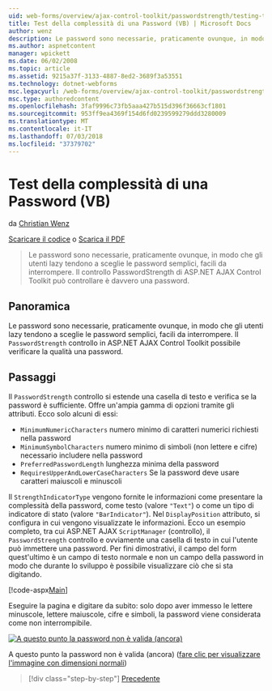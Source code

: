 ```yaml
---
uid: web-forms/overview/ajax-control-toolkit/passwordstrength/testing-the-strength-of-a-password-vb
title: Test della complessità di una Password (VB) | Microsoft Docs
author: wenz
description: Le password sono necessarie, praticamente ovunque, in modo che gli utenti lazy tendono a sceglie le password semplici, facili da interrompere. Il controllo PasswordStrength nella pagina ASP. N....
ms.author: aspnetcontent
manager: wpickett
ms.date: 06/02/2008
ms.topic: article
ms.assetid: 9215a37f-3133-4887-8ed2-3689f3a53551
ms.technology: dotnet-webforms
msc.legacyurl: /web-forms/overview/ajax-control-toolkit/passwordstrength/testing-the-strength-of-a-password-vb
msc.type: authoredcontent
ms.openlocfilehash: 3faf9996c73fb5aaa427b515d396f36663cf1801
ms.sourcegitcommit: 953ff9ea4369f154d6fd0239599279ddd3280009
ms.translationtype: MT
ms.contentlocale: it-IT
ms.lasthandoff: 07/03/2018
ms.locfileid: "37379702"
---
```

<a name="testing-the-strength-of-a-password-vb"></a>Test della complessità di una Password (VB)
====================
da [Christian Wenz](https://github.com/wenz)

[Scaricare il codice](http://download.microsoft.com/download/9/3/f/93f8daea-bebd-4821-833b-95205389c7d0/PasswordStrength0.vb.zip) o [Scarica il PDF](http://download.microsoft.com/download/2/d/c/2dc10e34-6983-41d4-9c08-f78f5387d32b/passwordstrength0VB.pdf)

> Le password sono necessarie, praticamente ovunque, in modo che gli utenti lazy tendono a sceglie le password semplici, facili da interrompere. Il controllo PasswordStrength di ASP.NET AJAX Control Toolkit può controllare è davvero una password.


## <a name="overview"></a>Panoramica

Le password sono necessarie, praticamente ovunque, in modo che gli utenti lazy tendono a sceglie le password semplici, facili da interrompere. Il `PasswordStrength` controllo in ASP.NET AJAX Control Toolkit possibile verificare la qualità una password.

## <a name="steps"></a>Passaggi

Il `PasswordStrength` controllo si estende una casella di testo e verifica se la password è sufficiente. Offre un'ampia gamma di opzioni tramite gli attributi. Ecco solo alcuni di essi:

- `MinimumNumericCharacters` numero minimo di caratteri numerici richiesti nella password
- `MinimumSymbolCharacters` numero minimo di simboli (non lettere e cifre) necessario includere nella password
- `PreferredPasswordLength` lunghezza minima della password
- `RequiresUpperAndLowerCaseCharacters` Se la password deve usare caratteri maiuscoli e minuscoli

Il `StrengthIndicatorType` vengono fornite le informazioni come presentare la complessità della password, come testo (valore `"Text"`) o come un tipo di indicatore di stato (valore `"BarIndicator"`). Nel `DisplayPosition` attributo, si configura in cui vengono visualizzate le informazioni. Ecco un esempio completo, tra cui ASP.NET AJAX `ScriptManager` (controllo), il `PasswordStrength` controllo e ovviamente una casella di testo in cui l'utente può immettere una password. Per fini dimostrativi, il campo del form quest'ultimo è un campo di testo normale e non un campo della password in modo che durante lo sviluppo è possibile visualizzare ciò che si sta digitando.

[!code-aspx[Main](testing-the-strength-of-a-password-vb/samples/sample1.aspx)]

Eseguire la pagina e digitare da subito: solo dopo aver immesso le lettere minuscole, lettere maiuscole, cifre e simboli, la password viene considerata come non interrompibile.


[![A questo punto la password non è valida (ancora)](testing-the-strength-of-a-password-vb/_static/image2.png)](testing-the-strength-of-a-password-vb/_static/image1.png)

A questo punto la password non è valida (ancora) ([fare clic per visualizzare l'immagine con dimensioni normali](testing-the-strength-of-a-password-vb/_static/image3.png))

> [!div class="step-by-step"]
> [Precedente](testing-the-strength-of-a-password-cs.md)
